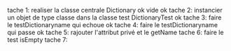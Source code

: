 tache 1: realiser la classe centrale Dictionary ok vide ok
tache 2: instancier un objet de type classe dans la classe test DictionaryTest ok
tache 3: faire le testDictionaryname qui echoue ok
tache 4: faire le testDictionaryname qui passe ok
tache 5: rajouter l'attribut privé et le getName
tache 6: faire le test isEmpty
tache 7: 